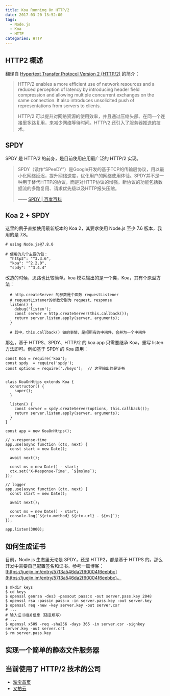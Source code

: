 ```yaml
---
title: Koa Running On HTTP/2
date: 2017-03-20 13:52:00
tags: 
  - Node.js
  - Koa
  - HTTP
categories: HTTP
---
```


## HTTP2 概述

翻译自 [Hypertext Transfer Protocol Version 2 (HTTP/2)](https://tools.ietf.org/html/rfc7540) 的简介：

> HTTP/2 enables a more efficient use of network resources and a reduced perception of latency by introducing header field compression and allowing multiple concurrent exchanges on the same connection.  It also introduces unsolicited push of representations from servers to clients.
> 
> HTTP/2 可以提升对网络资源的使用效率，并且通过压缩头部、在同一个连接里多路复用，来减少网络等待时间。HTTP/2 还引入了服务器推送的技术。

<!-- more -->

## SPDY

SPDY 是 HTTP/2 的前身，是目前使用应用最广泛的 HTTP/2 实现。

> SPDY（读作“SPeeDY”）是Google开发的基于TCP的传输层协议，用以最小化网络延迟，提升网络速度，优化用户的网络使用体验。SPDY并不是一种用于替代HTTP的协议，而是对HTTP协议的增强。新协议的功能包括数据流的多路复用、请求优先级以及HTTP报头压缩。
> 
> —— [SPDY | 百度百科](http://baike.baidu.com/item/SPDY?sefr=enterbtn)

## Koa 2 + SPDY

这里的例子直接使用最新版本的 Koa 2，其要求使用 Node.js 至少 7.6 版本，我用的是 7.8。

```
# using Node.js@7.8.0

# 使用的几个主要的包：
  "http2": "^3.3.6",
  "koa": "^2.2.0",
  "spdy": "^3.4.4"
```

改造的时候，思路也比较简单。koa 模块输出的是一个类，Koa，其有个原型方法：

```
  # http.createServer 的参数是个函数 requestListener
  # requestListener的参数分别为 request、response
  listen() {
    debug('listen');
    const server = http.createServer(this.callback());
    return server.listen.apply(server, arguments);
  }

  # 其中，this.callback() 做的事情，是把所有的中间件，合并为一个中间件
```

那么，基于 HTTPS、SPDY、HTTP/2 的 koa app 只需要继承 Koa，重写 listen 方法即可。例如基于 SPDY 的 Koa 应用：

```
const Koa = require('koa');
const spdy  = require('spdy');
const options = require('./keys');  // 这里输出的是证书


class KoaOnHttps extends Koa {
  constructor() {
    super();
  }

  listen() {
    const server = spdy.createServer(options, this.callback());
    return server.listen.apply(server, arguments);
  }
}

const app = new KoaOnHttps();

// x-response-time
app.use(async function (ctx, next) {
  const start = new Date();

  await next();

  const ms = new Date() - start;
  ctx.set('X-Response-Time', `${ms}ms`);
});

// logger
app.use(async function (ctx, next) {
  const start = new Date();

  await next();

  const ms = new Date() - start;
  console.log(`${ctx.method} ${ctx.url} - ${ms}`);
});

app.listen(3000);
```

## 如何生成证书

目前，Node.js 生态里无论是 SPDY，还是 HTTP2，都是基于 HTTPS 的。那么开发中需要自己配置签名和证书。参考一篇博客：[https://juejin.im/entry/57f3a546da2f60004f6eebbc](https://juejin.im/entry/57f3a546da2f60004f6eebbc)。

```
$ mkdir keys
$ cd keys
$ openssl genrsa -des3 -passout pass:x -out server.pass.key 2048 
$ openssl rsa -passin pass:x -in server.pass.key -out server.key
$ openssl req -new -key server.key -out server.csr
# ...
# 输入证书相关信息（随意填写）
# ...
$ openssl x509 -req -sha256 -days 365 -in server.csr -signkey server.key -out server.crt
$ rm server.pass.key
```

## 实现一个简单的静态文件服务器


## 当前使用了 HTTP/2 技术的公司

+ [淘宝首页](https://www.taobao.com/)
+ [又拍云](https://www.upyun.com/)


